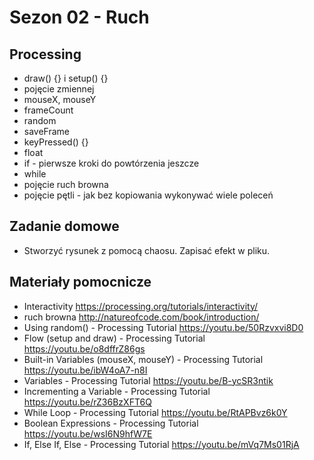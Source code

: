 # Sezon 02 - Ruch

## Processing 
- draw() {} i setup() {}
- pojęcie zmiennej
- mouseX, mouseY
- frameCount 
- random
- saveFrame
- keyPressed() {}
- float
- if - pierwsze kroki do powtórzenia jeszcze
- while
- pojęcie ruch browna
- pojęcie pętli - jak bez kopiowania wykonywać wiele poleceń 

## Zadanie domowe
- Stworzyć rysunek z pomocą chaosu. Zapisać efekt w pliku.
 
## Materiały pomocnicze
- Interactivity
https://processing.org/tutorials/interactivity/
- ruch browna
http://natureofcode.com/book/introduction/
- Using random() - Processing Tutorial
https://youtu.be/50Rzvxvi8D0
- Flow (setup and draw) - Processing Tutorial
https://youtu.be/o8dffrZ86gs
- Built-in Variables (mouseX, mouseY) - Processing Tutorial
https://youtu.be/ibW4oA7-n8I
- Variables - Processing Tutorial
https://youtu.be/B-ycSR3ntik
- Incrementing a Variable - Processing Tutorial
https://youtu.be/rZ36BzXFT6Q
- While Loop - Processing Tutorial
https://youtu.be/RtAPBvz6k0Y
-  Boolean Expressions - Processing Tutorial
https://youtu.be/wsI6N9hfW7E
- If, Else If, Else - Processing Tutorial
https://youtu.be/mVq7Ms01RjA
